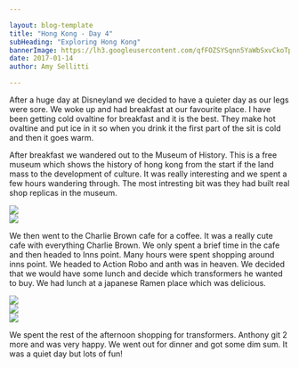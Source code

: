 ```yaml
---

layout: blog-template
title: "Hong Kong - Day 4"
subHeading: "Exploring Hong Kong"
bannerImage: https://lh3.googleusercontent.com/qfFOZSYSqnn5YaWbSxvCkoTpJCh_uabd-F2lcLRptr1jgQalD3Ax2NAh9ke9f874pL4-GZqPVdxXcVIKVL8VzGcJeySTXpP0BAMjOSlHth1mGoymwEzLg71ubSQ0P_XseedIp5eaxw=w2400
date: 2017-01-14
author: Amy Sellitti

---
```

After a huge day at Disneyland we decided to have a quieter day as our legs were sore. We woke up and had breakfast at our favourite place. I have been getting cold ovaltine for breakfast and it is the best. They make hot ovaltine and put ice in it so when you drink it the first part of the sit is cold and then it goes warm.

After breakfast we wandered out to the Museum of History. This is a free museum which shows the history of hong kong from the start if the land mass to the development of culture. It was really interesting and we spent a few hours wandering through. The most intresting bit was they had built real shop replicas in the museum.

<div class="center-image"><img src="https://lh3.googleusercontent.com/Pv5GwjtlfQ02QpRo-Kdw8NyzWFGZuh4JWlui78tmnfhaulqIQqc9i7PrHJdKKG_BN4vQvI5HtZqkZX5EORcIZYpKgQkOGffyeYI7lZbZdMiwm8zRHeOYJpVkA2wObQ0_XafW2OQTmQ=w2400" /></div>
<div class="center-image"><img src="https://lh3.googleusercontent.com/qfFOZSYSqnn5YaWbSxvCkoTpJCh_uabd-F2lcLRptr1jgQalD3Ax2NAh9ke9f874pL4-GZqPVdxXcVIKVL8VzGcJeySTXpP0BAMjOSlHth1mGoymwEzLg71ubSQ0P_XseedIp5eaxw=w2400" /></div>

We then went to the Charlie Brown cafe for a coffee. It was a really cute cafe with everything Charlie Brown. We only spent a brief time in the cafe and then headed to Inns point. Many hours were spent shopping around inns point. We headed to Action Robo and anth was in heaven. We decided that we would have some lunch and decide which transformers he wanted to buy. We had lunch at a japanese Ramen place which was delicious.

<div class="center-image"><img src="https://lh3.googleusercontent.com/AajjpCaOEf3Sv6yxL5b5bzyVaWjOv4tUT8xRqvEx6L_VQoU5aqxaYe70fRaK-Arc9ccSlvDInEENN2Xxy5q6CpZm3q6CTuYfr4MjI-55TZTNbxxELBXFKQ_PmhAeYv-QC_ZIQLuf9A=w2400" /></div>
<div class="center-image"><img src="https://lh3.googleusercontent.com/n6ARxoujRq_akkxHv8Gj3AfaiFP-BMLlYXB5CXcR1LsxbA_W7_U1VDqyqKQmoMVGJgmEQ-e72ewWa2Dg8q_y9IRpJYYGIqIZUW9s1HnW6Hczns0YIAg4uov8JEM9XFx1ybd2cb7CuQ=w2400" /></div>
<div class="center-image"><img src="https://lh3.googleusercontent.com/A1dIXyIQkLvBlXjEJ7OGTn9nwZewQRMQwDhYsnYaA2ihjk_IC6I9cylUVfTuYhgBn84no38S1-UvW9CsoiGgHnqEle4vcB-V8z8ddw_zYjDBfwBL2iiuO7xHfon5eVyJV14kAO1G6A=w2400" /></div>

We spent the rest of the afternoon shopping for transformers. Anthony git 2 more and was very happy. We went out for dinner and got some dim sum. It was a quiet day but lots of fun! 